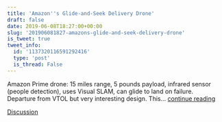 ```yaml
---
title: 'Amazon''s Glide-and-Seek Delivery Drone'
draft: false
date: 2019-06-08T18:27:00+00:00
slug: '201906081827-amazons-glide-and-seek-delivery-drone'
is_tweet: true
tweet_info:
  id: '1137320116591292416'
  type: 'post'
  is_thread: False
---
```




Amazon Prime drone: 15 miles range, 5 pounds payload, infrared sensor (people detection), uses Visual SLAM, can glide to land on failure. Departure from VTOL but very interesting design. This... [continue reading](urls[0])

[Discussion](https://x.com/sytelus/status/1137320116591292416)
